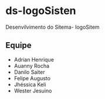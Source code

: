 # ds-IogoSisten
Desenvilvimento do Sitema- IogoSitem

## Equipe
- Adrian Henrique
- Auanny Rocha
- Danilo Saiter
- Felipe Augusto
- Jhéssica Keli
- Wester Jesuino
